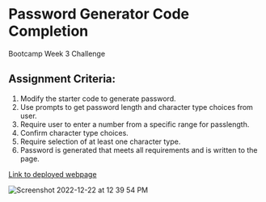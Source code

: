 # Password Generator Code Completion
Bootcamp Week 3 Challenge

## Assignment Criteria:
1. Modify the starter code to generate password.
2. Use prompts to get password length and character type choices from user.
3. Require user to enter a number from a specific range for passlength.
4. Confirm character type choices.
5. Require selection of at least one character type.
6. Password is generated that meets all requirements and is written to the page.

[Link to deployed webpage](https://srichens.github.io/password-generator/)

![Screenshot 2022-12-22 at 12 39 54 PM](https://user-images.githubusercontent.com/117301473/209204323-adf3bb53-69be-4c29-8da1-f69bd54d9eeb.png)